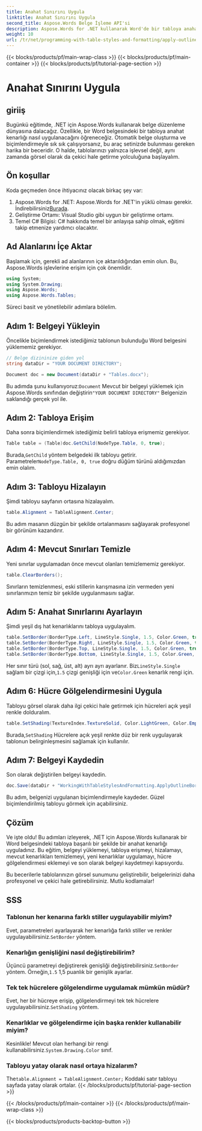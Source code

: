 ```yaml
---
title: Anahat Sınırını Uygula
linktitle: Anahat Sınırını Uygula
second_title: Aspose.Words Belge İşleme API'si
description: Aspose.Words for .NET kullanarak Word'de bir tabloya anahat kenarlığı nasıl uygulanacağını öğrenin. Mükemmel tablo biçimlendirmesi için adım adım kılavuzumuzu izleyin.
weight: 10
url: /tr/net/programming-with-table-styles-and-formatting/apply-outline-border/
---
```


{{< blocks/products/pf/main-wrap-class >}}
{{< blocks/products/pf/main-container >}}
{{< blocks/products/pf/tutorial-page-section >}}

# Anahat Sınırını Uygula

## giriiş

Bugünkü eğitimde, .NET için Aspose.Words kullanarak belge düzenleme dünyasına dalacağız. Özellikle, bir Word belgesindeki bir tabloya anahat kenarlığı nasıl uygulanacağını öğreneceğiz. Otomatik belge oluşturma ve biçimlendirmeyle sık sık çalışıyorsanız, bu araç setinizde bulunması gereken harika bir beceridir. O halde, tablolarınızı yalnızca işlevsel değil, aynı zamanda görsel olarak da çekici hale getirme yolculuğuna başlayalım.

## Ön koşullar

Koda geçmeden önce ihtiyacınız olacak birkaç şey var:

1.  Aspose.Words for .NET: Aspose.Words for .NET'in yüklü olması gerekir. İndirebilirsiniz[Burada](https://releases.aspose.com/words/net/).
2. Geliştirme Ortamı: Visual Studio gibi uygun bir geliştirme ortamı.
3. Temel C# Bilgisi: C# hakkında temel bir anlayışa sahip olmak, eğitimi takip etmenize yardımcı olacaktır.

## Ad Alanlarını İçe Aktar

Başlamak için, gerekli ad alanlarının içe aktarıldığından emin olun. Bu, Aspose.Words işlevlerine erişim için çok önemlidir.

```csharp
using System;
using System.Drawing;
using Aspose.Words;
using Aspose.Words.Tables;
```

Süreci basit ve yönetilebilir adımlara bölelim.

## Adım 1: Belgeyi Yükleyin

Öncelikle biçimlendirmek istediğimiz tablonun bulunduğu Word belgesini yüklememiz gerekiyor.

```csharp
// Belge dizininize giden yol
string dataDir = "YOUR DOCUMENT DIRECTORY";

Document doc = new Document(dataDir + "Tables.docx");
```

 Bu adımda şunu kullanıyoruz:`Document` Mevcut bir belgeyi yüklemek için Aspose.Words sınıfından değiştirin`"YOUR DOCUMENT DIRECTORY"` Belgenizin saklandığı gerçek yol ile.

## Adım 2: Tabloya Erişim

Daha sonra biçimlendirmek istediğimiz belirli tabloya erişmemiz gerekiyor. 

```csharp
Table table = (Table)doc.GetChild(NodeType.Table, 0, true);
```

 Burada,`GetChild` yöntem belgedeki ilk tabloyu getirir. Parametreler`NodeType.Table, 0, true` doğru düğüm türünü aldığımızdan emin olalım.

## Adım 3: Tabloyu Hizalayın

Şimdi tabloyu sayfanın ortasına hizalayalım.

```csharp
table.Alignment = TableAlignment.Center;
```

Bu adım masanın düzgün bir şekilde ortalanmasını sağlayarak profesyonel bir görünüm kazandırır.

## Adım 4: Mevcut Sınırları Temizle

Yeni sınırlar uygulamadan önce mevcut olanları temizlememiz gerekiyor.

```csharp
table.ClearBorders();
```

Sınırların temizlenmesi, eski stillerin karışmasına izin vermeden yeni sınırlarımızın temiz bir şekilde uygulanmasını sağlar.

## Adım 5: Anahat Sınırlarını Ayarlayın

Şimdi yeşil dış hat kenarlıklarını tabloya uygulayalım.

```csharp
table.SetBorder(BorderType.Left, LineStyle.Single, 1.5, Color.Green, true);
table.SetBorder(BorderType.Right, LineStyle.Single, 1.5, Color.Green, true);
table.SetBorder(BorderType.Top, LineStyle.Single, 1.5, Color.Green, true);
table.SetBorder(BorderType.Bottom, LineStyle.Single, 1.5, Color.Green, true);
```

 Her sınır türü (sol, sağ, üst, alt) ayrı ayrı ayarlanır. Biz`LineStyle.Single` sağlam bir çizgi için,`1.5` çizgi genişliği için ve`Color.Green` kenarlık rengi için.

## Adım 6: Hücre Gölgelendirmesini Uygula

Tabloyu görsel olarak daha ilgi çekici hale getirmek için hücreleri açık yeşil renkle dolduralım.

```csharp
table.SetShading(TextureIndex.TextureSolid, Color.LightGreen, Color.Empty);
```

 Burada,`SetShading` Hücrelere açık yeşil renkte düz bir renk uygulayarak tablonun belirginleşmesini sağlamak için kullanılır.

## Adım 7: Belgeyi Kaydedin

Son olarak değiştirilen belgeyi kaydedin.

```csharp
doc.Save(dataDir + "WorkingWithTableStylesAndFormatting.ApplyOutlineBorder.docx");
```

Bu adım, belgenizi uygulanan biçimlendirmeyle kaydeder. Güzel biçimlendirilmiş tabloyu görmek için açabilirsiniz.

## Çözüm

Ve işte oldu! Bu adımları izleyerek, .NET için Aspose.Words kullanarak bir Word belgesindeki tabloya başarılı bir şekilde bir anahat kenarlığı uyguladınız. Bu eğitim, belgeyi yüklemeyi, tabloya erişmeyi, hizalamayı, mevcut kenarlıkları temizlemeyi, yeni kenarlıklar uygulamayı, hücre gölgelendirmesi eklemeyi ve son olarak belgeyi kaydetmeyi kapsıyordu. 

Bu becerilerle tablolarınızın görsel sunumunu geliştirebilir, belgelerinizi daha profesyonel ve çekici hale getirebilirsiniz. Mutlu kodlamalar!

## SSS

### Tablonun her kenarına farklı stiller uygulayabilir miyim?  
 Evet, parametreleri ayarlayarak her kenarlığa farklı stiller ve renkler uygulayabilirsiniz.`SetBorder` yöntem.

### Kenarlığın genişliğini nasıl değiştirebilirim?  
 Üçüncü parametreyi değiştirerek genişliği değiştirebilirsiniz.`SetBorder` yöntem. Örneğin,`1.5` 1,5 puanlık bir genişlik ayarlar.

### Tek tek hücrelere gölgelendirme uygulamak mümkün müdür?  
 Evet, her bir hücreye erişip, gölgelendirmeyi tek tek hücrelere uygulayabilirsiniz.`SetShading` yöntem.

### Kenarlıklar ve gölgelendirme için başka renkler kullanabilir miyim?  
 Kesinlikle! Mevcut olan herhangi bir rengi kullanabilirsiniz.`System.Drawing.Color` sınıf.

### Tabloyu yatay olarak nasıl ortaya hizalarım?  
 The`table.Alignment = TableAlignment.Center;` Koddaki satır tabloyu sayfada yatay olarak ortalar.
{{< /blocks/products/pf/tutorial-page-section >}}

{{< /blocks/products/pf/main-container >}}
{{< /blocks/products/pf/main-wrap-class >}}

{{< blocks/products/products-backtop-button >}}
